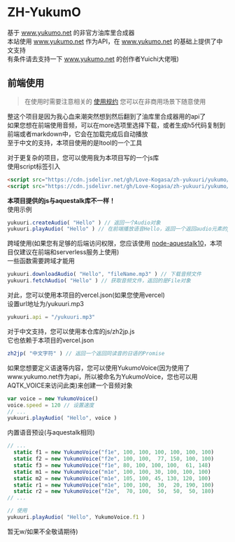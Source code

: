 # ZH-YukumO
基于 www.yukumo.net 的非官方油库里合成器  
本站使用 www.yukumo.net 作为API，在 www.yukumo.net 的基础上提供了中文支持  
有条件请去支持一下 www.yukumo.net 的创作者Yuichi大佬哦)  

## 前端使用
> 在使用时需要注意相关的 [使用规约](https://www.yukumo.net/#/about)
> 您可以在非商用场景下随意使用  

整这个项目是因为我心血来潮突然想到然后翻到了油库里合成器用的api了  
如果您想在前端使用音频，可以在more选项里选择下载，或者生成h5代码复制到前端或者markdown中，它会在加载完成后自动播放  
至于中文的支持，本项目使用的是ltool的一个工具

对于更复杂的项目，您可以使用我为本项目写的一个js库  
使用script标签引入
```html
<script src="https://cdn.jsdelivr.net/gh/Love-Kogasa/zh-yukuuri/yukumo/core.js"></script>
<script src="https://cdn.jsdelivr.net/gh/Love-Kogasa/zh-yukuuri/yukumo/browser.js"></script>
```
**本项目提供的js与aquestalk库不一样！**  
使用示例
```js
yukuuri.createAudio( "Hello" ) // 返回一个Audio对象
yukuuri.playAudio( "Hello" ) // 在前端播放语音Hello，返回一个返回audio元素的promise
```
跨域使用(如果您有足够的后端访问权限，您应该使用 [node-aquestalk10](https://www.npmjs.com/package/node-aquestalk10)，本项目仅建议在前端和serverless服务上使用)  
一些函数需要跨域才能用
```js
yukuuri.downloadAudio( "Hello", "fileName.mp3" ) // 下载音频文件
yukuuri.fetchAudio( "Hello" ) // 获取音频文件，返回的是File对象
```
对此，您可以使用本项目的vercel.json(如果您使用vercel)  
设置url地址为/yukuuri.mp3
```js
yukuuri.api = "/yukuuri.mp3"
```
对于中文支持，您可以使用本仓库的js/zh2jp.js  
它也依赖于本项目的vercel.json  
```js
zh2jp( "中文字符" ) // 返回一个返回同读音的日语的Promise
```
如果您想要定义语速等内容，您可以使用YukumoVoice(因为使用了www.yukumo.net作为api，所以被命名为YukumoVoice，您也可以用AQTK_VOICE来访问此类)来创建一个音频对象
```js
var voice = new YukumoVoice()
voice.speed = 120 // 设置速度
// ...
yukuuri.playAudio( "Hello", voice )
```
内置语音预设(与aquestalk相同)
```js
// ...
  static f1 = new YukumoVoice("f1e", 100, 100, 100, 100, 100, 100)
  static f2 = new YukumoVoice("f2e", 100, 100,  77, 150, 100, 100)
  static f3 = new YukumoVoice("f1e", 80, 100, 100, 100,  61, 148)
  static m1 = new YukumoVoice("m1e", 100, 100, 30, 100, 100, 100)
  static m2 = new YukumoVoice("m1e", 105, 100, 45, 130, 120, 100)
  static r1 = new YukumoVoice("m1e", 100, 100,  30,  20, 190, 100)
  static r2 = new YukumoVoice("f2e",  70, 100,  50,  50,  50, 180)
// ...

// 使用
yukuuri.playAudio( "Hello", YukumoVoice.f1 )
```

暂无w/如果不全敬请期待)  